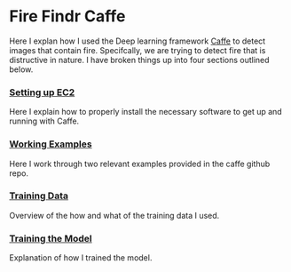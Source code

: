 Fire Findr Caffe
======

Here I explan how I used the Deep learning framework [Caffe](http://caffe.berkeleyvision.org/) to detect images that contain fire. Specifcally, we are trying to detect fire that is distructive in nature. I have broken things up into four sections outlined below. 


### [Setting up EC2](/1_EC2_Setup)

Here I explain how to properly install the necessary software to get up and running with Caffe.


### [Working Examples](/2_Examples)

Here I work through two relevant examples provided in the caffe github repo.


### [Training Data](/3_Training_Data)

Overview of the how and what of the training data I used.


### [Training the Model](/4_Model_Training)

Explanation of how I trained the model.

